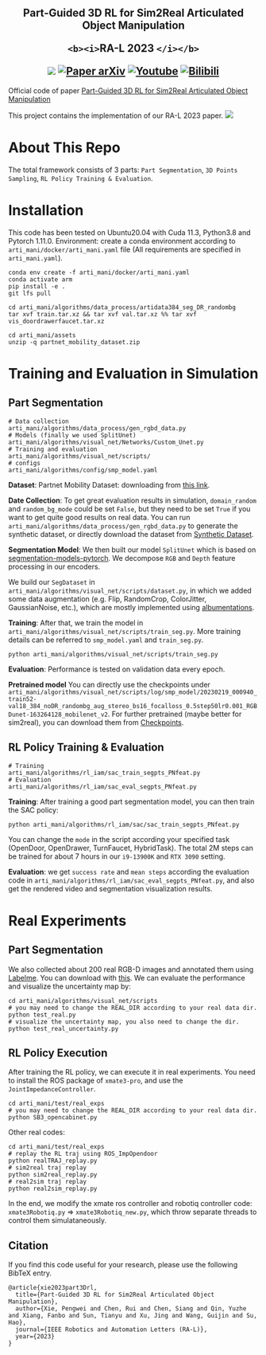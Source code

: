 <h2 align="center">
  <b>Part-Guided 3D RL for Sim2Real Articulated Object Manipulation</b>

`<b><i>`RA-L 2023 `</i></b>`

<div align="center">
    <a href="https://ieeexplore.ieee.org/abstract/document/10242361/" target="_blank">
    <img src="https://img.shields.io/badge/ieee-%2300629B.svg?&style=for-the-badge&logo=ieee&logoColor=white"></a>
    <a href="https://arxiv.org/pdf/2404.17302" target="_blank">
    <img src="https://img.shields.io/badge/arxiv-%23B31B1B.svg?&style=for-the-badge&logo=arxiv&logoColor=white" alt="Paper arXiv"></a>
    <a href="https://www.youtube.com/watch?v=b8KvOjlGNJs" target="_blank">
    <img src="https://img.shields.io/badge/youtube-%23FF0000.svg?&style=for-the-badge&logo=youtube&logoColor=white" alt="Youtube"/></a>
    <a href="https://www.bilibili.com/video/BV1aH4y1H7aQ/" target="_blank">
    <img src="https://img.shields.io/badge/bilibili-%2300A1D6.svg?&style=for-the-badge&logo=bilibili&logoColor=white" alt="Bilibili"/></a>
</div>
</h2>

Official code of paper [Part-Guided 3D RL for Sim2Real Articulated Object Manipulation](https://ieeexplore.ieee.org/abstract/document/10242361/)

This project contains the implementation of our RA-L 2023 paper.
![](./img/Framework.png)

# About This Repo

The total framework consists of 3 parts: `Part Segmentation`, `3D Points Sampling`, `RL Policy Training & Evaluation`.

# Installation

This code has been tested on Ubuntu20.04 with Cuda 11.3, Python3.8 and Pytorch 1.11.0.
Environment: create a conda environment according to `arti_mani/docker/arti_mani.yaml` file (All requirements are specified in `arti_mani.yaml`).

```shell
conda env create -f arti_mani/docker/arti_mani.yaml
conda activate arm
pip install -e .
git lfs pull

cd arti_mani/algorithms/data_process/artidata384_seg_DR_randombg
tar xvf train.tar.xz && tar xvf val.tar.xz %% tar xvf vis_doordrawerfaucet.tar.xz

cd arti_mani/assets
unzip -q partnet_mobility_dataset.zip
```

# Training and Evaluation in Simulation

## Part Segmentation

```shell
# Data collection 
arti_mani/algorithms/data_process/gen_rgbd_data.py
# Models (finally we used SplitUnet) 
arti_mani/algorithms/visual_net/Networks/Custom_Unet.py
# Training and evaluation
arti_mani/algorithms/visual_net/scripts/
# configs
arti_mani/algorithms/config/smp_model.yaml
```

**Dataset**: Partnet Mobility Dataset: downloading from [this link](https://drive.google.com/file/d/1BdTjw70BSFVnWqxkZuQigyDM58TDffkK/view?usp=sharing).

**Date Collection**: To get great evaluation results in simulation, `domain_random` and `random_bg_mode` could be set `False`, but they need to be set `True` if you want to get quite good results on real data.
You can run `arti_mani/algorithms/data_process/gen_rgbd_data.py` to generate the synthetic dataset, or directly download the dataset from [Synthetic Dataset](https://drive.google.com/drive/folders/1cwuDE-V-XqhWLrn-67ABL5ZbhgWkZPQJ?usp=sharing).

**Segmentation Model**: We then built our model `SplitUnet` which is based on [segmentation-models-pytorch](https://github.com/qubvel/segmentation_models.pytorch.git). We decompose `RGB` and `Depth` feature processing in our encoders.

We build our `SegDataset` in `arti_mani/algorithms/visual_net/scripts/dataset.py`, in which we added some data augmentation (e.g. Flip, RandomCrop, ColorJitter, GaussianNoise, etc.), which are mostly implemented using [albumentations](https://github.com/albumentations-team/albumentations).

**Training**: After that, we train the model in `arti_mani/algorithms/visual_net/scripts/train_seg.py`. More training details can be referred to `smp_model.yaml` and `train_seg.py`.

```
python arti_mani/algorithms/visual_net/scripts/train_seg.py
```

**Evaluation**: Performance is tested on validation data every epoch.

**Pretrained model**
You can directly use the checkpoints under `arti_mani/algorithms/visual_net/scripts/log/smp_model/20230219_000940_train52-val18_384_noDR_randombg_aug_stereo_bs16_focalloss_0.5step50lr0.001_RGBDunet-163264128_mobilenet_v2`. For further pretrained (maybe better for sim2real), you can download them from [Checkpoints](https://drive.google.com/drive/folders/1u0x83IBVZl-z1Fwlx2Fv1zgaDzl11lhB?usp=sharing).

## RL Policy Training & Evaluation

```angular2html
# Training
arti_mani/algorithms/rl_iam/sac_train_segpts_PNfeat.py
# Evaluation
arti_mani/algorithms/rl_iam/sac_eval_segpts_PNfeat.py
```

**Training**: After training a good part segmentation model, you can then train the SAC policy:

```shell
python arti_mani/algorithms/rl_iam/sac/sac_train_segpts_PNfeat.py
```

You can change the `mode` in the script according your specified task (OpenDoor, OpenDrawer, TurnFaucet, HybridTask). The total 2M steps can be trained for about 7 hours in our `i9-13900K` and `RTX 3090` setting.

**Evaluation**: we get `success rate` and `mean steps` according the evaluation code in `arti_mani/algorithms/rl_iam/sac_eval_segpts_PNfeat.py`, and also get the rendered video and segmentation visualization results.

# Real Experiments

## Part Segmentation

We also collected about 200 real RGB-D images and annotated them using [Labelme](https://github.com/wkentaro/labelme). You can download with [this](https://drive.google.com/file/d/1hr7wXvbDDtOoAH77zdunE4rSLm7cxLum/view?usp=sharing). We can evaluate the performance and visualize the uncertainty map by:

```shell
cd arti_mani/algorithms/visual_net/scripts
# you may need to change the REAL_DIR according to your real data dir. 
python test_real.py  
# visualize the uncertainty map, you also need to change the dir.
python test_real_uncertainty.py  
```

## RL Policy Execution

After training the RL policy, we can execute it in real experiments. You need to install the ROS package of `xmate3-pro`, and use the `JointImpedanceController`.

```shell
cd arti_mani/test/real_exps
# you may need to change the REAL_DIR according to your real data dir. 
python SB3_opencabinet.py
```

Other real codes:

```shell
cd arti_mani/test/real_exps
# replay the RL traj using ROS_ImpOpendoor
python realTRAJ_replay.py
# sim2real traj replay
python sim2real_replay.py
# real2sim traj replay
python real2sim_replay.py
```

In the end, we modify the xmate ros controller and robotiq controller code: `xmate3Robotiq.py` => `xmate3Robotiq_new.py`, which throw separate threads to control them simulataneously.

## Citation

If you find this code useful for your research, please use the following BibTeX entry.

```
@article{xie2023part3Drl,
  title={Part-Guided 3D RL for Sim2Real Articulated Object Manipulation},
  author={Xie, Pengwei and Chen, Rui and Chen, Siang and Qin, Yuzhe and Xiang, Fanbo and Sun, Tianyu and Xu, Jing and Wang, Guijin and Su, Hao},
  journal={IEEE Robotics and Automation Letters (RA-L)}, 
  year={2023}
}
```
